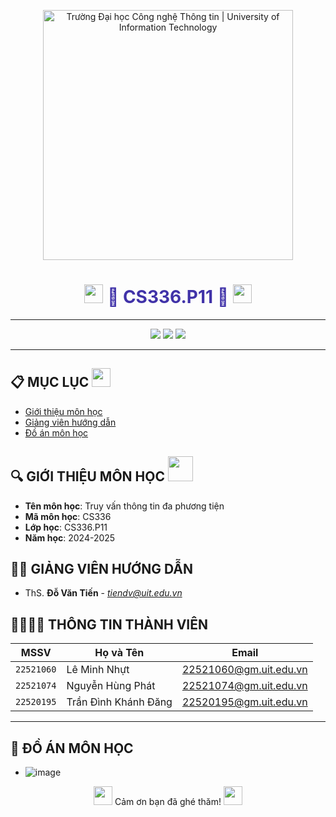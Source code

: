 <!-- Banner -->
<p align="center">
  <a href="https://www.uit.edu.vn/" title="Trường Đại học Công nghệ Thông tin" style="border: none;">
    <img src="https://i.imgur.com/WmMnSRt.png" alt="Trường Đại học Công nghệ Thông tin | University of Information Technology" width="400">
  </a>
</p>

<!-- Thêm hiệu ứng chuyển động dạng GIF -->
<h1 align="center" style="color: #4032A8;"><img src="https://media.giphy.com/media/hvRJCLFzcasrR4ia7z/giphy.gif" width="30"/> <b>📘 CS336.P11 📘</b> <img src="https://media.giphy.com/media/hvRJCLFzcasrR4ia7z/giphy.gif" width="30"/></h1>

<hr>

<!-- Badge -->
<p align="center">
  <img src="https://img.shields.io/badge/Information%20Retrevial-CS336-blueviolet?style=for-the-badge">
  <img src="https://img.shields.io/badge/UIT-2024--2025-lightblue?style=for-the-badge">
  <img src="https://img.shields.io/badge/Team-CS336%20Squad-green?style=for-the-badge">
</p>

<hr>

<!-- Mục lục với ảnh động -->
## 📋 MỤC LỤC <img src="https://media.giphy.com/media/Yl5aO3gdVfsQ0/giphy.gif" width="30"/>
- [Giới thiệu môn học](#gioithieumonhoc)
- [Giảng viên hướng dẫn](#giangvien)
- [Đồ án môn học](#doan)

<!-- Giới thiệu môn học -->
## 🔍 GIỚI THIỆU MÔN HỌC <img src="https://media.giphy.com/media/3ohs4bsU38EF8DFMnu/giphy.gif" width="40"/>
<a name ='gioithieumonhoc'></a>

- **Tên môn học**: Truy vấn thông tin đa phương tiện
- **Mã môn học**: CS336
- **Lớp học**: CS336.P11
- **Năm học**: 2024-2025

<!-- Giảng viên -->
## 🧑‍🏫 GIẢNG VIÊN HƯỚNG DẪN
<a name="giangvien"></a>

- ThS. **Đỗ Văn Tiến** - *tiendv@uit.edu.vn*

<!-- Thông tin thành viên với hiệu ứng hover -->
## 👨‍👩‍👧‍👦 THÔNG TIN THÀNH VIÊN

| MSSV       | Họ và Tên          | Email                   | 
| ---------- | ------------------ | ----------------------- | 
| `22521060` | Lê Minh Nhựt        | 22521060@gm.uit.edu.vn   | 
| `22521074` | Nguyễn Hùng Phát     | 22521074@gm.uit.edu.vn   | 
| `22520195` | Trần Đình Khánh Đăng | 22520195@gm.uit.edu.vn   | 

<hr>

<!-- Đồ án môn học -->
## 🎯 ĐỒ ÁN MÔN HỌC
<a name="doan"></a>

- ![image](https://github.com/user-attachments/assets/36a6bb1c-8d01-4877-8d13-81967727341d)


<!-- Footer với GIF -->
<p align="center">
  <img src="https://media.giphy.com/media/3oEjHGrVGrqgFFknfO/giphy.gif" width="30"/> Cảm ơn bạn đã ghé thăm! <img src="https://media.giphy.com/media/3oEjHGrVGrqgFFknfO/giphy.gif" width="30"/>
</p>
